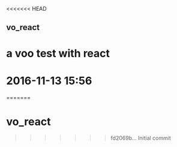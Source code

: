 <<<<<<< HEAD
## vo_react
# a voo test with react
# 2016-11-13 15:56

=======
# vo_react
>>>>>>> fd2069b... Initial commit
